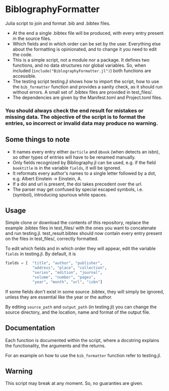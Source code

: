 # BiblographyFormatter

Julia script to join and format .bib and .bibtex files.

- At the end a single .bibtex file will be produced, with every entry present in the source files. 
- Which fields and in which order can be set by the user. Everything else about the formatting is opinionated, and to change it you need to edit the code.
- This is a simple script, not a module nor a package. It defines two functions, and no data structures nor global variables. So, when included (`include("BiblographyFormatter.jl")`) both functions are accessible.
- The testing script testing.jl shows how to import the script, how to use the `bib_formatter` function and provides a sanity check, as it should run without errors. A small set of .bibtex files are provided in test_files/.
- The dependencies are given by the Manifest.toml and Project.toml files.

### You should always check the end result for mistakes or missing data. The objective of the script is to format the entries, so incorrect or invalid data may produce no warning.

## Some things to note

- It names every entry either `@article` and `@book` (when detects an isbn), so other types of entries will have to be renamed manually.
- Only fields recognized by Bibliography.jl can be used, e.g. if the field `booktitle` is in the variable `fields`, it will be ignored.
- It reformats every author's names to a single letter followed by a dot, e.g. Albert Einstein -> Einstein, A.
- If a doi and url is present, the doi takes precedent over the url.
- The parser may get confused by special escaped symbols, i.e. {symbol}, introducing spurious white spaces.

## Usage

Simple clone or download the contents of this repository, replace the example .bibtex files in test_files/ with the ones you want to concatenate and run testing.jl. test_result.bibtex should now contain every entry present on the files in test_files/, correctly formatted.

To edit which fields and in which order they will appear, edit the variable `fields` in testing.jl. By default, it is

```julia
fields = [	"title", "author", "publisher", 
            "address", "place", "collection",
            "series", "edition", "journal", 
            "volume", "number", "pages", 
            "year", "month", "url", "isbn"]
```

If some fields don't exist in some source .bibtex, they will simply be ignored, unless they are essential like the year or the author.

By editing `source_path` and `output_path` (in testing.jl) you can change the source directory, and the location, name and format of the output file.

## Documentation

Each function is documented within the script, where a docstring explains the functionality, the arguments and the returns.

For an example on how to use the `bib_formatter` function refer to testing.jl.

## Warning

This script may break at any moment. So, no guaranties are given.
